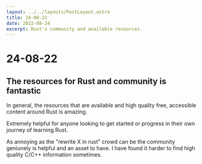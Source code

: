 ```yaml
---
layout: ../../layouts/PostLayout.astro
title: 24-08-22
date: 2022-08-24
excerpt: Rust's community and available resources.
---
```


# 24-08-22
## The resources for Rust and community is fantastic
In general, the resources that are available and high quality free, accessible content around Rust is amazing.

Extremely helpful for anyone looking to get started or progress in their own journey of learning Rust.

As annoying as the "rewrite X in rust" crowd can be the community geniunely is helpful and an asset to have. I have found it harder to find high quality C/C++ information sometimes. 